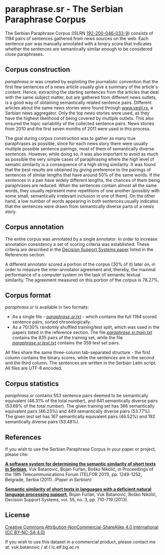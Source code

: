 # paraphrase.sr - The Serbian Paraphrase Corpus

The Serbian Paraphrase Corpus (ISLRN [192-200-046-033-9](http://www.islrn.org/resources/192-200-046-033-9/)) consists of 1194 pairs of sentences gathered from news sources on the web.
Each sentence pair was manually annotated with a binary score that indicates whether the sentences are semantically similar enough to be considered close paraphrases.

## Corpus construction
*paraphrase.sr* was created by exploiting the journalistic convention that the first few sentences of a news article usually give a summary of the article's content.
Hence, extracting the starting sentences from the articles that deal with the same subject matter, but are gathered from different news outlets, is a good way of obtaining semantically related sentence pairs.
Different articles about the same news stories were found through www.vesti.rs, a Serbian news aggregator.
Only the top news stories were used, as they have the highest likelihood of being covered by multiple outlets.
This also ensured the topic variability of the collected sentence pairs.
News stories from 2010 and the first seven months of 2011 were used in this process.

The goal during corpus construction was to gather as many true paraphrases as possible, since for each news story there were usually multiple possible sentence pairings, most of them of semantically diverse sentences.
However, while doing so, it was also important to avoid as much as possible the very simple cases of paraphrasing where the high level of sematic similarity is a consequence of a high string similarity.
It was found that the best results are obtained by giving preference to the pairings of sentences of similar lengths that have around 50% of the same words.
If the sentences in a pair have widely different lengths, the chances of them being paraphrases are reduced.
When the sentences contain almost all the same words, they usually represent mere repetitions of one another (possibly with some small, semantically irrelevant inclusion in one of them).
On the other hand, a low number of words appearing in both sentences usually indicates that the sentences were drawn from semantically diverse parts of a news story.

## Corpus annotation
The entire corpus was annotated by a single annotator.
In order to increase annotation consistency a set of scoring criteria was established.
These criteria are described in the [Decision Support Systems paper](http://www.sciencedirect.com/science/article/pii/S0167923613000614) listed in the References section.

A different annotator scored a portion of the corpus (30% of it) later on, in order to measure the inter-annotator agreement and, thereby, the maximal performance of a computer system on the task of semantic textual similarity.
The agreement measured on this portion of the corpus is 78.27%.

## Corpus format
*paraphrase.sr* is available in two formats:
* As a single file - *[paraphrase.sr.txt](http://github.com/vukbatanovic/paraphrase.sr/blob/master/paraphrase.sr.txt)* - which contains the full 1194 scored sentence pairs, sorted chronologically.
* As a 70/30% randomly shuffled training/test split, which was used in the papers listed in the reference section. The file *[paraphrase.sr.train.txt](http://github.com/vukbatanovic/paraphrase.sr/blob/master/paraphrase.sr.train.txt)* contains the 835 pairs of the training set, while the file *[paraphrase.sr.test.txt](http://github.com/vukbatanovic/paraphrase.sr/blob/master/paraphrase.sr.test.txt)* contains the 359 test set pairs.

All files share the same three-column tab-separated structure - the first column contains the binary scores, while the sentences are in the second and the third column.
The sentences are written in the Serbian Latin script.
All files are UTF-8 encoded.

## Corpus statistics
*paraphrase.sr* contains 553 sentence pairs deemed to be semantically equivalent (46.31% of the total number), and 641 semantically diverse pairs (53.69% of the total number).
The given training set has 386 semantically equivalent pairs (46.23%) and 449 semantically diverse pairs (53.77%).
The given test set has 167 semantically equivalent pairs (46.52%) and 192 semantically diverse pairs (53.48%).

## References
If you wish to use the Serbian Paraphrase Corpus in your paper or project, please cite:

**[A software system for determining the semantic similarity of short texts in Serbian](http://ieeexplore.ieee.org/document/6143778/)**, Vuk Batanović, Bojan Furlan, Boško Nikolić, in Proceedings of the 19th Telecommunications Forum (TELFOR 2011), pp. 1249-1252, Belgrade, Serbia (2011). *(Paper in Serbian)*

**[Semantic similarity of short texts in languages with a deficient natural language processing support](http://www.sciencedirect.com/science/article/pii/S0167923613000614)**, Bojan Furlan, Vuk Batanović, Boško Nikolić, Decision Support Systems, vol. 55, no. 3, pp. 710-719 (2013).

## License
[Creative Commons Attribution-NonCommercial-ShareAlike 4.0 International (CC BY-NC-SA 4.0)](http://creativecommons.org/licenses/by-nc-sa/4.0/)

If you wish to use this dataset in a commercial product, please contact me at: vuk.batanovic / at / ic.etf.bg.ac.rs
